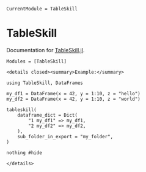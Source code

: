 ```@meta
CurrentModule = TableSkill
```

# TableSkill

Documentation for [TableSkill.jl](https://github.com/klwlevy/TableSkill.jl).

```@autodocs
Modules = [TableSkill]
```

```@raw html
<details closed><summary>Example:</summary>
```

```@example detail_example
using TableSkill, DataFrames

my_df1 = DataFrame(x = 42, y = 1:10, z = "hello")
my_df2 = DataFrame(x = 42, y = 1:10, z = "world")

tableskill(
    dataframe_dict = Dict(
        "1 my_df1" => my_df1,
        "2 my_df2" => my_df2,
    ),
    sub_folder_in_export = "my_folder",
)

nothing #hide
```

```@raw html
</details>
```